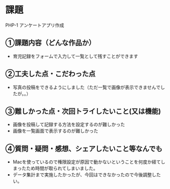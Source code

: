 # 課題　
PHP-1 アンケートアプリ作成

## ①課題内容（どんな作品か）
- 育児記録をフォームで入力して一覧として残すことができます

## ②工夫した点・こだわった点
- 写真の投稿をできるようにしました（ただ一覧で画像が表示できませんでしたが。。）

## ③難しかった点・次回トライしたいこと(又は機能)
- 画像を投稿して記録する方法を設定するのが難しかった
- 画像を一覧画面で表示するのが難しかった

## ④質問・疑問・感想、シェアしたいこと等なんでも
- Macを使っているので権限設定が原因で動かないということを何度か経てしまったため時間が取られてしまいました。
- データ集計まで実施したかったが、今回はできなかったので今後調整したい。
